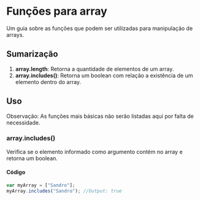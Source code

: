 # Funções para array
Um guia sobre as funções que podem ser utilizadas para manipulação de arrays.

## Sumarização
1. **array.length**: Retorna a quantidade de elementos de um array.
2. **array.includes(<elemento>)**: Retorna um boolean com relação a existência de um elemento dentro do array.

## Uso
Observação: As funções mais básicas não serão listadas aqui por falta de necessidade.

### array.includes(<elemento>)
Verifica se o elemento informado como argumento contém no array e retorna um boolean.

#### Código
```javascript
var myArray = ["Sandro"];
myArray.includes("Sandro"); //Output: true
```
